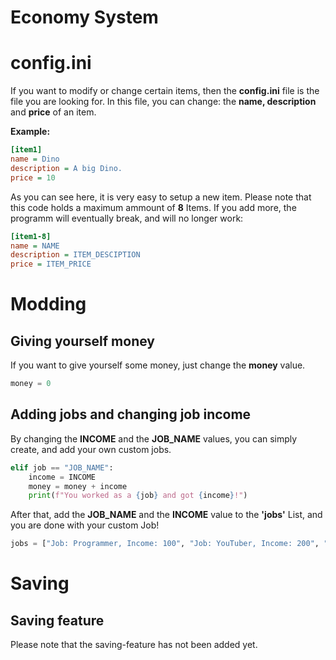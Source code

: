 # Economy System

# config.ini
If you want to modify or change certain items, then the **config.ini** file is the file you are looking for. In this file, you can change:
the **name, description** and **price** of an item.

**Example:**
```ini
[item1]
name = Dino
description = A big Dino.
price = 10
```
As you can see here, it is very easy to setup a new item. Please note that this code holds a maximum ammount of **8** Items. If you add more, the programm will eventually break, and will no longer work:
```ini
[item1-8]
name = NAME
description = ITEM_DESCIPTION
price = ITEM_PRICE
```

# Modding
## Giving yourself money
If you want to give yourself some money, just change the **money** value.
```py
money = 0
```

## Adding jobs and changing job income
By changing the **INCOME** and the **JOB_NAME** values, you can simply create, and add your own custom jobs.
```py
elif job == "JOB_NAME":
    income = INCOME
    money = money + income
    print(f"You worked as a {job} and got {income}!")
```
After that, add the **JOB_NAME** and the **INCOME** value to the **'jobs'** List, and you are done with
your custom Job!

```py
jobs = ["Job: Programmer, Income: 100", "Job: YouTuber, Income: 200", "Job: Artist, Income: 300"]
```
# Saving
## Saving feature
Please note that the saving-feature has not been added yet.
